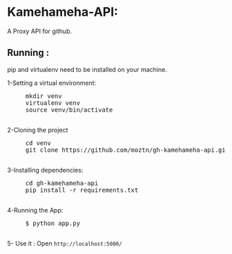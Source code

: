 # Kamehameha-API:
A Proxy API for github.

## Running :
pip and virtualenv need to be installed on your machine.

  1-Setting a virtual environment:
   <pre>
     mkdir venv
     virtualenv venv
     source venv/bin/activate
   </pre>


  2-Cloning the project
   <pre>
     cd venv
     git clone https://github.com/moztn/gh-kamehameha-api.git
   </pre>

 
  3-Installing dependencies:
   <pre>
     cd gh-kamehameha-api
     pip install -r requirements.txt
   </pre>


  4-Running the App:
   <pre>
     $ python app.py
   </pre>


   5- Use it :
   Open `http://localhost:5000/`

